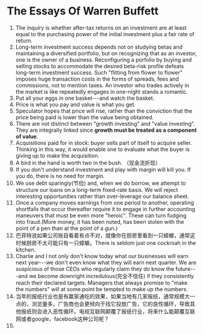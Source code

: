 # The Essays Of Warren Buffett

1. The inquiry is whether after-tax returns on an investment are at least equal to the purchasing power of the initial investment plus a fair rate of return. 
2. Long-term investment success depends not on studying betas and maintaining a diversified portfolio, but on recognizing that as an investor, one is the owner of a business. Reconfiguring a porfolio by buying and selling stocks to accommodate the desired beta-risk profile defeats long-term investment success. Such "flitting from flower to flower" imposes huge transaction costs in the forms of spreads, fees and commissions, not to mention taxes. An investor who trades actively in the market is like repeatedly engages in one-night stands a romantic. 
3. Put all your eggs in one basket---and watch the basket.
4. Price is what you pay and value is what you get. 
5. Speculator hopes that price will rise, rather than the conviction that the price being paid is lower than the value being obtained. 
6. There are not distinct between "growth investing" and "value investing". They are integrally linked since **growth must be treated as a component of value**.
7. Acquisitions paid for in stock: buyer sells part of itself to acquire seller. Thinking in this way, it would enable one to evaluate what the buyer is giving up to make the acquisition. 
8. A bird in the hand is worth two in the bush. （现金流折现）
9. If you don't understand investment and play with margin will kill you. If you do, there is no need for margin. 
10. We use debt sparingly(节俭) and, when we do borrow, we attempt to structure our loans on a long-term fixed-rate basis. We will reject interesting opportunities rather than over-leverage our balance sheet. 
11. Once a company moves earnings from one period to another, operating shortfalls that occur thereafter require it to engage in further accounting maneuvers that must be even more "heroic". These can turn fudging into fraud.(More money, it has been noted, has been stolen with the point of a pen than at the point of a gun.)
12. 巴菲特说如果公司账目看着有点不对，就像你在厨房里看到一只蟑螂，通常这时候厨房不太可能只有一只蟑螂。There is seldom just one cockroah in the kitchen. 
13. Charlie and I not only don't know today what our businesses will earn next year---we don't even know what they will earn next quarter. We are suspicious of those CEOs who regularly claim they do know the future---and we become downright incredulous(完全不信任) if they consistently reach their declared targets. Managers that always promise to "make the numbers" will at some point be tempted to make up the numbers. 
14. 当年的报纸行业也是有赢家通吃的效果，如果当地有几家报纸，通常规模大一点的，浏览量多，广告商也会更倾向于找它投放广告，它的良性循环，导致其他报纸则会进入恶性循环。电视互联网颠覆了报纸行业，将来什么能颠覆互联网或者google，facebook这种公司呢？
15. 
